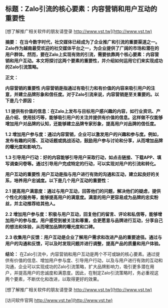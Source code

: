 ## **标题：Zalo引流的核心要素：内容营销和用户互动的重要性**

[想了解推广相关软件的朋友请登录 http://www.vst.tw](http://www.vst.tw)

**摘要：**
**在当今数字时代，社交媒体已经成为了企业推广和引流的重要渠道之一。Zalo作为越南最受欢迎的社交媒体平台之一，为企业提供了广阔的市场和潜在的用户群体。然而，要在Zalo上实现有效的引流，需要依靠两个核心要素：内容营销和用户互动。本文将探讨这两个要素的重要性，并介绍如何运用它们来实现成功的Zalo引流策略。**

**正文：**

**内容营销的重要性 内容营销是指通过有吸引力和有价值的内容来吸引用户的注意，并建立品牌形象和信任度。对于Zalo引流来说，内容营销是至关重要的。以下是几个原因：**

**1.1 提供有价值的信息：在Zalo上发布与目标用户感兴趣的内容，如行业资讯、产品介绍、使用技巧等，能够吸引用户的关注并提供有价值的信息。这样做不仅能够增加用户对品牌的认知，还能够建立品牌专家形象，提高用户对品牌的信任度。**

**1.2 增加用户参与度：通过内容营销，企业可以激发用户的兴趣和参与度。例如，发布有趣的问答、互动话题或挑战活动，鼓励用户参与讨论和分享，从而增加品牌的曝光度和影响力。**

**1.3 引导用户行动：好的内容能够引导用户采取行动，如点击链接、下载APP、填写调查问卷等。通过引导用户完成特定的行动，可以实现对用户的引流和转化。**

**用户互动的重要性 用户互动是指与用户进行有效的沟通和互动，建立起良好的关系，培养用户忠诚度。以下是几个用户互动的重要性：**

**2.1 提高用户满意度：通过与用户互动，回答他们的问题，解决他们的疑虑，提供个性化的服务等，能够提高用户的满意度。满意的用户更容易成为品牌的忠实粉丝，并主动推荐给其他人。**

**2.2 增加用户参与度：积极与用户互动，回复他们的留言、评论和私信等，能够增加用户的参与度。用户感受到被关注和尊重，会更愿意与品牌进行互动，分享自己的想法和体验，从而增加品牌的曝光度和口碑。**

**2.3 收集用户反馈：用户互动是企业了解用户需求和改进产品的重要途径。通过与用户的沟通和反馈，可以及时发现问题并进行调整，提高产品的质量和用户体验。**

**结论：**
在Zalo引流中，内容营销和用户互动是两个不可或缺的核心要素。通过提供有价值的信息、增加用户参与度、引导用户行动，以及与用户进行有效的互动和沟通，企业可以实现成功的Zalo引流策略，扩大品牌影响力，吸引更多潜在用户，并提高用户的忠诚度和满意度。因此，在制定Zalo引流策略时，务必重视这两个要素，不断优化和改进，以取得更好的效果。

[想了解推广相关软件的朋友请登录 http://www.vst.tw](http://www.vst.tw)


[访问软件官网 http://www.vst.tw](http://www.vst.tw)
